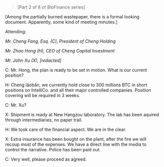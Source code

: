 >[Part 2 of 8 of BioFinance series]  

[Among the partially burned wastepaper, there is a formal looking document. Apparently, some kind of meeting minutes.]  

Attending: 

*Mr. Cheng Fang, Esq. (C), President of Cheng Holding*

*Mr. Zhao Hong (H), CEO of Cheng Capital Investment*

*Mr. John Xu (X), [redacted]*

C: Mr. Hong, the plan is ready to be set in motion. What is our current position?

H: Cheng lǎobǎn, we currently hold close to 300 millions BTC in short positions on IntelliCo. and all their major controlled companies. Position covering will be required in 3 weeks.

C: Mr. Xu?

X: Shipment is ready at New Hangzou laboratory. The lab has been aquired through intermediaries, no paper trail.

H: We took care of the financial aspect. We are in the clear.  

X: Extra insurance has been bought on the plant, after the fire we will recoup most of the expenses. We have a direct line with the media to control the narrative. Police has been paid out.

C: Very well, please proceed as agreed. 
